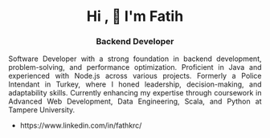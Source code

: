 

<h1 align= "center"> Hi , 👋 I'm Fatih </h1>

<h3 align="center">Backend Developer</h3>

<p align="justify">Software Developer with a strong foundation in backend development, problem-solving, and performance optimization. Proficient in Java and experienced with Node.js across various projects. Formerly a Police Intendant in Turkey, where I honed leadership, decision-making, and adaptability skills. Currently enhancing my expertise through coursework in Advanced Web Development, Data Engineering, Scala, and Python at Tampere University.</p>

<ul>
   <li> https://www.linkedin.com/in/fathkrc/ </b></li>
</ul>
   
